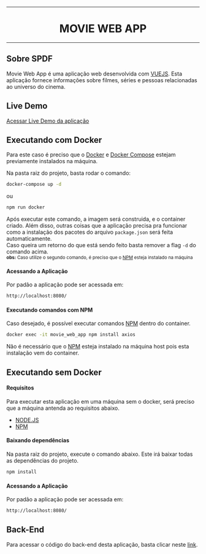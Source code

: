 <hr>
<h1 align=center>MOVIE WEB APP</h1>
<hr>

## Sobre SPDF
Movie Web App é uma aplicação web desenvolvida com [VUEJS](https://vuejs.org/).
Esta aplicação fornece informações sobre filmes, séries e pessoas relacionadas ao universo do cinema.

## Live Demo
[Acessar Live Demo da aplicação](https://caetano-movie-web-app.herokuapp.com/)


## Executando com  Docker
Para este caso é preciso que o [Docker](https://www.docker.com/) e [Docker Compose](https://docs.docker.com/compose/install/) estejam previamente instalados na máquina.

Na pasta raiz do projeto, basta rodar o comando:
```sh
docker-compose up -d
```
ou
```sh
npm run docker
```
Após executar este comando, a imagem será construida, e o container criado.
Além disso, outras coisas que a aplicação precisa pra funcionar como a instalação dos pacotes do arquivo ``` package.json ``` será feita automaticamente. <br />
Caso queira um retorno do que está sendo feito basta remover a flag ``` -d ``` do comando acima. <br />
<small>**obs:** Caso utilize o segundo comando, é preciso que o [NPM](https://www.npmjs.com/) esteja instalado na máquina</small>

#### Acessando a Aplicação
Por padão a aplicação pode ser acessada em:
```sh
http://localhost:8080/
```

#### Executando comandos com NPM
Caso desejado, é possível executar comandos [NPM](https://www.npmjs.com/) dentro do container.
```sh
docker exec -it movie_web_app npm install axios
```

Não é necessário que o [NPM](https://www.npmjs.com/) esteja instalado na máquina host pois esta instalação vem do container.

## Executando sem Docker
#### Requisitos
Para executar esta aplicação em uma máquina sem o docker, será preciso que a máquina antenda ao requisitos abaixo.

- [NODE.JS](https://nodejs.org/en/)
- [NPM](https://www.npmjs.com/)

#### Baixando dependências
Na pasta raiz do projeto, execute o comando abaixo. Este irá baixar todas as dependências do projeto.
```sh
npm install
```

#### Acessando a Aplicação
Por padão a aplicação pode ser acessada em:
```sh
http://localhost:8080/
```

## Back-End
Para acessar o código do back-end desta aplicação, basta clicar neste [link](https://github.com/caetanoMatheus/movie-web-app).
